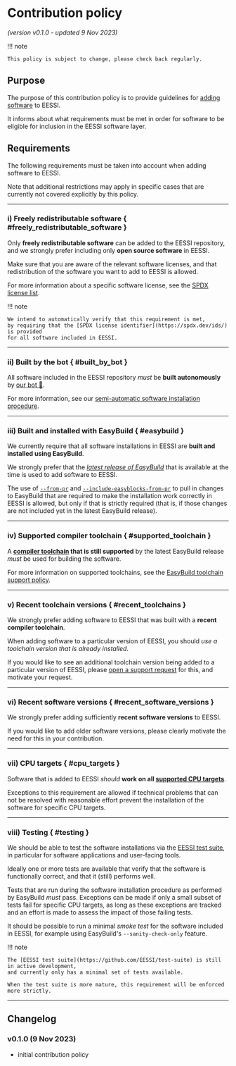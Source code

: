 # Contribution policy

*(version v0.1.0 - updated 9 Nov 2023)*

!!! note

    This policy is subject to change, please check back regularly.

## Purpose

The purpose of this contribution policy is to provide guidelines for [adding software](opening_pr.md) to EESSI.

It informs about what requirements must be met in order for software to be eligible for inclusion
in the EESSI software layer.

## Requirements

The following requirements must be taken into account when adding software to EESSI.

Note that additional restrictions may apply in specific cases that are currently not covered explicitly by this policy.

---

### i) Freely redistributable software { #freely_redistributable_software }

Only **freely redistributable software** can be added to the EESSI repository,
and we strongly prefer including only **open source software** in EESSI.

Make sure that you are aware of the relevant software licenses,
and that redistribution of the software you want to add to EESSI is allowed.

For more information about a specific software license,
see the [SPDX license list](https://spdx.org/licenses/).

!!! note

    We intend to automatically verify that this requirement is met,
    by requiring that the [SPDX license identifier](https://spdx.dev/ids/) is provided
    for all software included in EESSI.


---

### ii) Built by the bot { #built_by_bot }

All software included in the EESSI repository *must* be **built autonomously** by [our bot :robot:](../bot.md).

For more information, see our [semi-automatic software installation procedure](building_software.md).


---

### iii) Built and installed with EasyBuild { #easybuild }

We currently require that all software installations in EESSI are
**built and installed using EasyBuild**.

We strongly prefer that the [*latest release of EasyBuild*](https://pypi.org/project/easybuild/)
that is available at the time is used to add software to EESSI.

The use of [`--from-pr`](https://docs.easybuild.io/integration-with-github/#github_from_pr) and
[`--include-easyblocks-from-pr`](https://docs.easybuild.io/integration-with-github/#github_include_easyblocks_from_pr)
to pull in changes to EasyBuild that are required to make the installation work correctly
in EESSI is allowed, but only if that is strictly required
(that is, if those changes are not included yet in the latest EasyBuild release).


---

### iv) Supported compiler toolchain { #supported_toolchain }

A **[compiler toolchain](https://docs.easybuild.io/terminology/#toolchains) that is still supported**
by the latest EasyBuild release *must* be used for building the software.

For more information on supported toolchains,
see the [EasyBuild toolchain support policy](https://docs.easybuild.io/policies/toolchains).


---

### v) Recent toolchain versions { #recent_toolchains }

We strongly prefer adding software to EESSI that was built with a **recent compiler toolchain**.

When adding software to a particular version of EESSI,
you should *use a toolchain version that is already installed*.

If you would like to see an additional toolchain version being added to a particular version of EESSI,
please [open a support request](../support.md) for this, and motivate your request.

---

### vi) Recent software versions { #recent_software_versions }

We strongly prefer adding sufficiently **recent software versions** to EESSI.

If you would like to add older software versions, please clearly motivate the need for this
in your contribution.


---

### vii) CPU targets { #cpu_targets }

Software that is added to EESSI *should* **work on all [supported CPU targets](../software_layer/cpu_targets.md)**.

Exceptions to this requirement are allowed if technical problems that can not be resolved with reasonable effort
prevent the installation of the software for specific CPU targets.


---

### viii) Testing { #testing }

We should be able to test the software installations via the [EESSI test suite](../test-suite/index.md),
in particular for software applications and user-facing tools.

Ideally one or more tests are available that verify that the software is functionally correct,
and that it (still) performs well.

Tests that are run during the software installation procedure as performed by EasyBuild *must* pass.
Exceptions can be made if only a small subset of tests fail for specific CPU targets,
as long as these exceptions are tracked and an effort is made to assess the impact of those failing tests.

It should be possible to run a minimal *smoke test* for the software included in EESSI,
for example using EasyBuild's `--sanity-check-only` feature.

!!! note

    The [EESSI test suite](https://github.com/EESSI/test-suite) is still in active development,
    and currently only has a minimal set of tests available.

    When the test suite is more mature, this requirement will be enforced more strictly.

---

## Changelog

### v0.1.0 (9 Nov 2023)

- initial contribution policy
